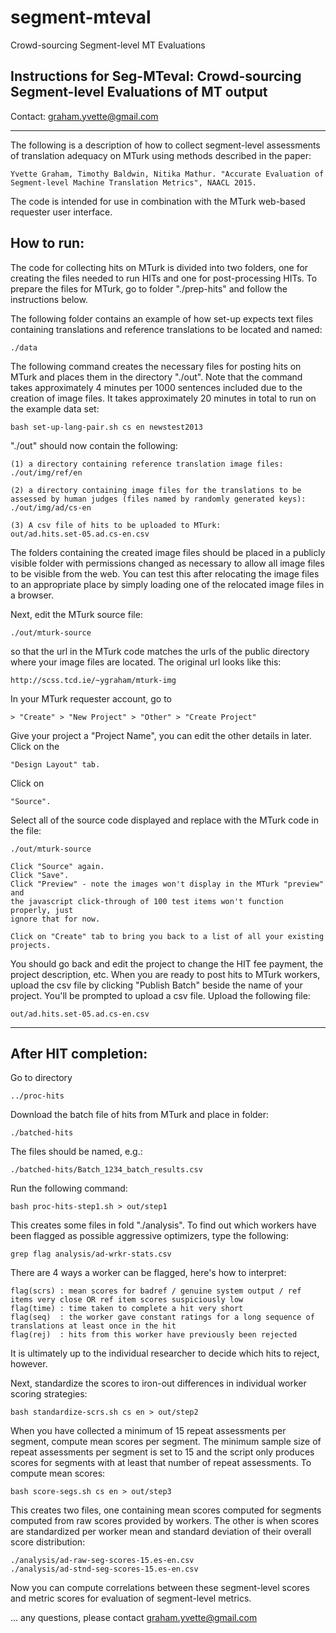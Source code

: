# segment-mteval
Crowd-sourcing Segment-level MT Evaluations

Instructions for Seg-MTeval: Crowd-sourcing Segment-level Evaluations of MT output
-----------------------------------------------------------------------------------

Contact: graham.yvette@gmail.com

-----------------------------------------------------------------------------------

The following is a description of how to collect segment-level assessments
of translation adequacy on MTurk using methods described in the paper:

    Yvette Graham, Timothy Baldwin, Nitika Mathur. "Accurate Evaluation of
    Segment-level Machine Translation Metrics", NAACL 2015.

The code is intended for use in combination with the MTurk web-based
requester user interface.

How to run:
--------------------

The code for collecting hits on MTurk is divided into two folders, one for
creating the files needed to run HITs and one for post-processing HITs.
To prepare the files for MTurk, go to folder "./prep-hits" and follow
the instructions below.

The following folder contains an example of how set-up expects text files
containing translations and reference translations to be located and named:

    ./data

The following command creates the necessary files for posting hits on MTurk
and places them in the directory "./out". Note that the command takes
approximately 4 minutes per 1000 sentences included due to the creation of
image files. It takes approximately 20 minutes in total to run on the example
data set:

    bash set-up-lang-pair.sh cs en newstest2013

"./out" should now contain the following:

    (1) a directory containing reference translation image files:
    ./out/img/ref/en

    (2) a directory containing image files for the translations to be
    assessed by human judges (files named by randomly generated keys):
    ./out/img/ad/cs-en

    (3) A csv file of hits to be uploaded to MTurk:
    out/ad.hits.set-05.ad.cs-en.csv

The folders containing the created image files should be placed in a
publicly visible folder with permissions changed as necessary to allow
all image files to be visible from the web. You can test this after
relocating the image files to an appropriate place by simply loading one
of the relocated image files in a browser.

Next, edit the MTurk source file:

    ./out/mturk-source

so that the url in the MTurk code matches the urls of the public directory
where your image files are located. The original url looks like this:

    http://scss.tcd.ie/~ygraham/mturk-img

In your MTurk requester account, go to

    > "Create" > "New Project" > "Other" > "Create Project"

Give your project a "Project Name", you can edit the other details in later.
Click on the

    "Design Layout" tab.

Click on

    "Source".

Select all of the source code displayed and replace with the MTurk code
in the file:

    ./out/mturk-source

    Click "Source" again.
    Click "Save".
    Click "Preview" - note the images won't display in the MTurk "preview" and
    the javascript click-through of 100 test items won't function properly, just
    ignore that for now.

    Click on "Create" tab to bring you back to a list of all your existing
    projects.

You should go back and edit the project to change the HIT fee payment,
the project description, etc.
When you are ready to post hits to MTurk workers, upload the csv file
by clicking "Publish Batch" beside the name of your project.
You'll be prompted to upload a csv file. Upload the following file:

    out/ad.hits.set-05.ad.cs-en.csv

------------------------------------------------------------------------------
After HIT completion:
------------------------------------------------------------------------------

Go to directory 

    ../proc-hits

Download the batch file of hits from MTurk and place in folder:

    ./batched-hits

The files should be named, e.g.:

    ./batched-hits/Batch_1234_batch_results.csv

Run the following command:

    bash proc-hits-step1.sh > out/step1

This creates some files in fold "./analysis". To find out which
workers have been flagged as possible aggressive optimizers, type
the following:

    grep flag analysis/ad-wrkr-stats.csv

There are 4 ways a worker can be flagged, here's how to interpret:

    flag(scrs) : mean scores for badref / genuine system output / ref items very close OR ref item scores suspiciously low 
    flag(time) : time taken to complete a hit very short
    flag(seq)  : the worker gave constant ratings for a long sequence of translations at least once in the hit
    flag(rej)  : hits from this worker have previously been rejected

It is ultimately up to the individual researcher to decide which hits to
reject, however.

Next, standardize the scores to iron-out differences in individual worker
scoring strategies:

    bash standardize-scrs.sh cs en > out/step2

When you have collected a minimum of 15 repeat assessments per segment,
compute mean scores per segment. The minimum sample size of repeat
assessments per segment is set to 15 and the script only produces scores
for segments with at least that number of repeat assessments. To compute
mean scores:

    bash score-segs.sh cs en > out/step3

This creates two files, one containing mean scores computed for segments
computed from raw scores provided by workers. The other is when scores
are standardized per worker mean and standard deviation of their overall
score distribution:

    ./analysis/ad-raw-seg-scores-15.es-en.csv
    ./analysis/ad-stnd-seg-scores-15.es-en.csv

Now you can compute correlations between these segment-level
scores and metric scores for evaluation of segment-level metrics.

... any questions, please contact graham.yvette@gmail.com 
